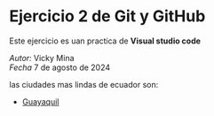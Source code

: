 # Ejercicio 2 de Git y GitHub 

Este ejercicio es uan practica de **Visual studio code**

*Autor:* Vicky Mina  
*Fecha* 7 de agosto de 2024  

las ciudades mas lindas de ecuador son: 

- [Guayaquil](Guayaquil.md)


